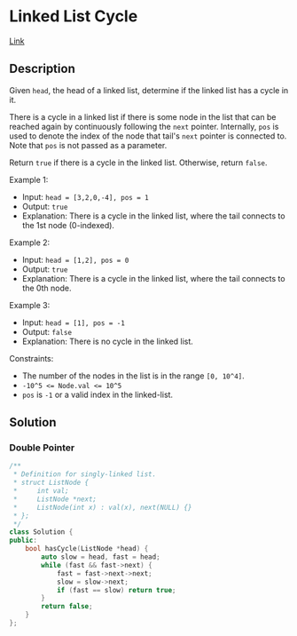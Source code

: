 # Linked List Cycle

[Link](https://leetcode.com/problems/linked-list-cycle/description/)

## Description

Given `head`, the head of a linked list, determine if the linked list has a cycle in it.

There is a cycle in a linked list if there is some node in the list that can be reached again by continuously following the `next` pointer. Internally, `pos` is used to denote the index of the node that tail's `next` pointer is connected to. Note that `pos` is not passed as a parameter.

Return `true` if there is a cycle in the linked list. Otherwise, return `false`.

Example 1:

- Input: `head = [3,2,0,-4], pos = 1`
- Output: `true`
- Explanation: There is a cycle in the linked list, where the tail connects to the 1st node (0-indexed).

Example 2:

- Input: `head = [1,2], pos = 0`
- Output: `true`
- Explanation: There is a cycle in the linked list, where the tail connects to the 0th node.

Example 3:

- Input: `head = [1], pos = -1`
- Output: `false`
- Explanation: There is no cycle in the linked list.

Constraints:

- The number of the nodes in the list is in the range `[0, 10^4]`.
- `-10^5 <= Node.val <= 10^5`
- `pos` is `-1` or a valid index in the linked-list.

## Solution

### Double Pointer

```C++
/**
 * Definition for singly-linked list.
 * struct ListNode {
 *     int val;
 *     ListNode *next;
 *     ListNode(int x) : val(x), next(NULL) {}
 * };
 */
class Solution {
public:
    bool hasCycle(ListNode *head) {
        auto slow = head, fast = head;
        while (fast && fast->next) {
            fast = fast->next->next;
            slow = slow->next;
            if (fast == slow) return true;
        }
        return false;
    }
};
```
